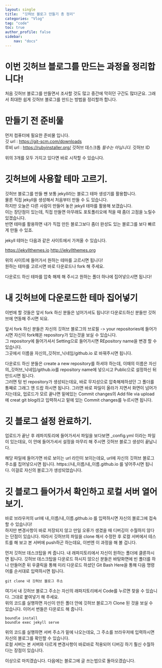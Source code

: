 ```yaml
---
layout: single
title:  "깃허브 블로그 만들기 총 정리"
categories: "Vlog"
tag: "code"
toc: true
author_profile: false
sidebar:
    nav: "docs"
---
```


# 이번 깃허브 블로그를 만드는 과정을 정리합니다!
처음 깃허브 블로그를 만들면서 조사할 것도 많고 중간에 막히던 구간도 많더군요. 그래서 최대한 쉽게 깃허브 블로그를 만드는 방법을 정리할까 합니다.

# 만들기 전 준비물
먼저 컴퓨터에 필요한 준비물 입니다.  
깃      url : https://git-scm.com/downloads  
루비    url : https://rubyinstaller.org/
깃허브 데스크톱     *필수는 아닙니다.*
깃허브 ID

위의 3개를 모두 가지고 있다면 바로 시작할 수 있습니다.  

# 깃허브에 사용할 테마 고르기.
깃허브 블로그를 만들 짼 보통 jekyll라는 블로그 테마 생성기를 활용합니다.  
물론 직접 jekyll을 생성해서 처음부터 만들 수 도 있습니다.  
하지만 오늘은 다른 사람이 만들어 놓은 jekyll 테마를 활용해 보갰습니다.  
이는 장단점이 있는데, 직접 만들면 아무래도 포토폴리오에 적을 때 좀더 고점을 노릴수 있겠습니다.  
반면 테마를 활용하면 내가 직접 만든 블로그보다 좀더 완성도 있는 블로그를 보다 빠르게 만들 수 있죠.

jekyll 테마는 다음과 같은 사이트에서 가져올 수 있습니다.  

https://jekyllthemes.io
http://jekyllthemes.org

위의 사이트에 들어가서 원하는 테마를 고르시면 됩니다!  
원하는 테마를 고르시면 바로 다운로드나 fork 해 주세요.

다운로드 하신 테마를 압축 해제 해 주시고 원하는 폴더 하나에 집어넣으시면 됩니다!

# 내 깃허브에 다운로드한 테마 집어넣기
이번에 할 것들은 앞서 fork 하신 분들은 넘어가셔도 됩니다! 다운로드하신 분들만 깃허브에 연동해 주시면 되요.  

앞서 fork 하신 분들은 자신의 깃허브 블로그의 브로필 -> your repositories에 들어가시면 자신이 fork해온 repository가 있는것을 보실 수 있습니다.  
그 repository에 들어가셔서 Setting으로 들어가시면 REpository name을 변경 할 수 있습니다.  
그곳에서 이름을 자신의_깃허브_닉네임/github.io 로 바꿔주시면 됩니다.


다운로드 하신 분들은 create a new repository를 하셔야 하는데, 이때의 이름은 자신의_깃허브_닉네임/github.io를 repository name에 넣으시고 Public으로 설정하신 뒤 만드시면 됩니다.  
그러면 텅 빈 repository가 생성되는데요, 바로 무지성으로 압축해제하셨던 그 폴더를 통째로 그래그 앤 드랍 하시면 됩니다. 그러면 바로 파일이 올라가 지면서 화면이 넘어가 지는데요, 업로드가 모르 끝나면 밑에있는 Commit changes의 Add file via upload에 creat git blog라고 입력하시고 밑에 있는 Commit changes를 누르시면 됩니다.

# 깃 블로그 설정 완료하기.
업로드가 끝난 후 레파지토리에 들어가셔서 파일을 보다보면 _config.yml 이라는 파일이 있는데요, 이 안에 들어가셔서 설정을 마무리 해 주시면 깃허브 블로그 생성이 끝납니다.  

해당 파일에 들어가면 바로 보이는 url 라인이 보이는데요, url에 자신의 깃허브 블로그 주소를 집어넣으시면 됩니다. https://내_이름/내_이름.github.io 를 넣어주시면 됩니다. 이걸로 자신의 블로그가 생성되었습니다.

# 깃 블로그 들어가서 확인하고 로컬 서버 열어보기.
바로 브라우저의 url에 내_이름/내_이름.github.io 를 입력하시면 자신의 블로그에 접속할 수 있습니다!  
하지만 변경사항이 바로 저장되지 않고 만일 오류가 생겼을 때 디버깅이 수월하지 않다는 단점이 있습니다. 따라서 깃허브의 파일을 clone 해서 수정한 후 로컬 서버에서 테스트를 해 보고 본 서버에 push하곤 하는데요, 이번엔 이 과정을 해 볼 겁니다.  

먼저 깃허브 데스크탑을 켜 줍니다. 내 래파지토리에서 자신이 원하는 폴더에 클론하시면 됩니다. 깃허브 데스크탑을 다운로드  하시지 않으신 분들은 바탕화면에 빈 폴더를 하나 만들어준 뒤 우클릭을 통해 미리 다운로드 하셨던 Git Bash Here을 통해 다음 명령어를 순서대로 입력하시면 됩니다.
```git
git clone 내 깃허브 블로그 주소
```  
여기서 내 깃허브 블로그 주소는 자신의 래파지토리에서 Code를 누르면 찾을 수 있습니다.
그대로 붙여넣기 해 주세요.  
위의 코드를 실행하면 자신이 만든 폴더 안에 깃허브 블로그가 Clone 된 것을 보실 수 있습니다.
이어서 번들은 다운로드 해 줍니다.
```git
boundle install
boundle exec jekyll serve
```
위의 코드를 실행하면 서버 주소가 밑에 나오는데요, 그 주소를 브라우저에 입력하시면 자신의 블로그를 확인할 수 있습니다.  
로컬 서버는 본 서버와 다르게 변경사항이 바로바로 적용되어 디버깅 하기 훨신 수월하다는 장점이 있습니다.

이상으로 마치겠습니다.
다음에는 블로그에 글 쓰는법으로 돌아오겠습니다.